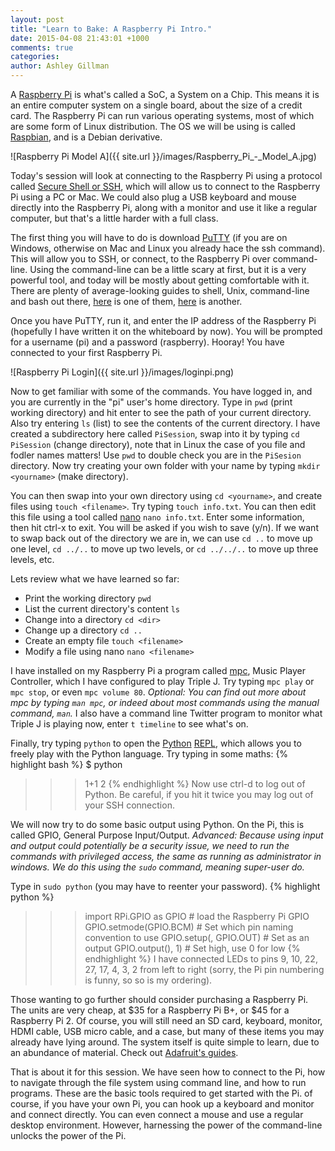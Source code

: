 ```yaml
---
layout: post
title: "Learn to Bake: A Raspberry Pi Intro."
date: 2015-04-08 21:43:01 +1000
comments: true
categories: 
author: Ashley Gillman
---
```


A [Raspberry Pi](http://www.raspberrypi.org/ "Raspberry Pi Homepage") is what's called a SoC, a System on a Chip. This means it is an entire computer system on a single board, about the size of a credit card.
The Raspberry Pi can run various operating systems, most of which are some form of Linux distribution. The OS we will be using is called [Raspbian](http://www.raspbian.org/ "Raspbian Homepage"), and is a Debian derivative.

![Raspberry Pi Model A]({{ site.url }}/images/Raspberry_Pi_-_Model_A.jpg)

<!--more-->

Today's session will look at connecting to the Raspberry Pi using a protocol called [Secure Shell or SSH](http://en.wikipedia.org/wiki/Secure_Shell "SSH on Wikipedia"), which will allow us to connect to the Raspberry Pi using a PC or Mac. We could also plug a USB keyboard and mouse directly into the Raspberry Pi, along with a monitor and use it like a regular computer, but that's a little harder with a full class.

The first thing you will have to do is download [PuTTY](http://www.putty.org/ "PuTTY Homepage") (if you are on Windows, otherwise on Mac and Linux you already hace the ssh command). This will allow you to SSH, or connect, to the Raspberry Pi over command-line. Using the command-line can be a little scary at first, but it is a very powerful tool, and today will be mostly about getting comfortable with it. There are plenty of average-looking guides to shell, Unix, command-line and bash out there, [here](http://www.ee.surrey.ac.uk/Teaching/Unix/unixintro.html "Surrey EE Unix Intro") is one of them, [here](http://linuxcommand.org/learning_the_shell.php "LinuxCommand - Learning the Shell") is another.

Once you have PuTTY, run it, and enter the IP address of the Raspberry Pi (hopefully I have written it on the whiteboard by now). You will be prompted for a username (pi) and a password (raspberry). Hooray! You have connected to your first Raspberry Pi.

![Raspberry Pi Login]({{ site.url }}/images/loginpi.png)

Now to get familiar with some of the commands. You have logged in, and you are currently in the "pi" user's home directory. Type in `pwd` (print working directory) and hit enter to see the path of your current directory. Also try entering `ls` (list) to see the contents of the current directory. I have created a subdirectory here called `PiSession`, swap into it by typing `cd PiSession` (change directory), note that in Linux the case of you file and fodler names matters! Use `pwd` to double check you are in the `PiSesion` directory. Now try creating your own folder with your name by typing `mkdir <yourname>` (make directory).

You can then swap into your own directory using `cd <yourname>`, and create files using `touch <filename>`. Try typing `touch info.txt`. You can then edit this file using a tool called [nano](http://www.nano-editor.org/ "GNU nano editor") `nano info.txt`. Enter some information, then hit ctrl-x to exit. You will be asked if you wish to save (y/n). If we want to swap back out of the directory we are in, we can use `cd ..` to move up one level, `cd ../..` to move up two levels, or `cd ../../..` to move up three levels, etc.

Lets review what we have learned so far:

- Print the working directory `pwd`
- List the current directory's content `ls`
- Change into a directory `cd <dir>`
- Change up a directory `cd ..`
- Create an empty file `touch <filename>`
- Modify a file using nano `nano <filename>`

I have installed on my Raspberry Pi a program called [mpc](http://www.musicpd.org/clients/mpc/ "MPC page on MPD website"), Music Player Controller, which I have configured to play Triple J. Try typing `mpc play` or `mpc stop`, or even `mpc volume 80`. *Optional: You can find out more about mpc by typing `man mpc`, or indeed about most commands using the manual command, `man`.* I also have a command line Twitter program to monitor what Triple J is playing now, enter `t timeline` to see what's on.

Finally, try typing `python` to open the [Python](http://python.org/ "Python Homepage") [REPL](http://en.wikipedia.org/wiki/Read%E2%80%93eval%E2%80%93print_loop "REPL on Wikipedia"), which allows you to freely play with the Python language. Try typing in some maths:
{% highlight bash %}
$ python
>>> 1+1
>>> 2
{% endhighlight %}
Now use ctrl-d to log out of Python. Be careful, if you hit it twice you may log out of your SSH connection.

We will now try to do some basic output using Python. On the Pi, this is called GPIO, General Purpose Input/Output. *Advanced: Because using input and output could potentially be a security issue, we need to run the commands with privileged access, the same as running as administrator in windows. We do this using the `sudo` command, meaning super-user do.*

Type in `sudo python` (you may have to reenter your password).
{% highlight python %}
>>> import RPi.GPIO as GPIO # load the Raspberry Pi GPIO
>>> GPIO.setmode(GPIO.BCM) # Set which pin naming convention to use
>>> GPIO.setup(<pin>, GPIO.OUT) # Set <pin> as an output
>>> GPIO.output(<pin>), 1) # Set <pin> high, use 0 for low
{% endhighlight %}
I have connected LEDs to pins 9, 10, 22, 27, 17, 4, 3, 2 from left to right (sorry, the Pi pin numbering is funny, so so is my ordering).

Those wanting to go further should consider purchasing a Raspberry Pi. The units are very cheap, at $35 for a Raspberry Pi B+, or $45 for a Raspberry Pi 2. Of course, you will still need an SD card, keyboard, monitor, HDMI cable, USB micro cable, and a case, but many of these items you may already have lying around. The system itself is quite simple to learn, due to an abundance of material. Check out [Adafruit's guides](https://learn.adafruit.com/category/raspberry-pi "Learn Raspberry Pi at Adafruit").

That is about it for this session. We have seen how to connect to the Pi, how to navigate through the file system using command line, and how to run programs. These are the basic tools required to get started with the Pi. of course, if you have your own Pi, you can hook up a keyboard and monitor and connect directly. You can even connect a mouse and use a regular desktop environment. However, harnessing the power of the command-line unlocks the power of the Pi.
